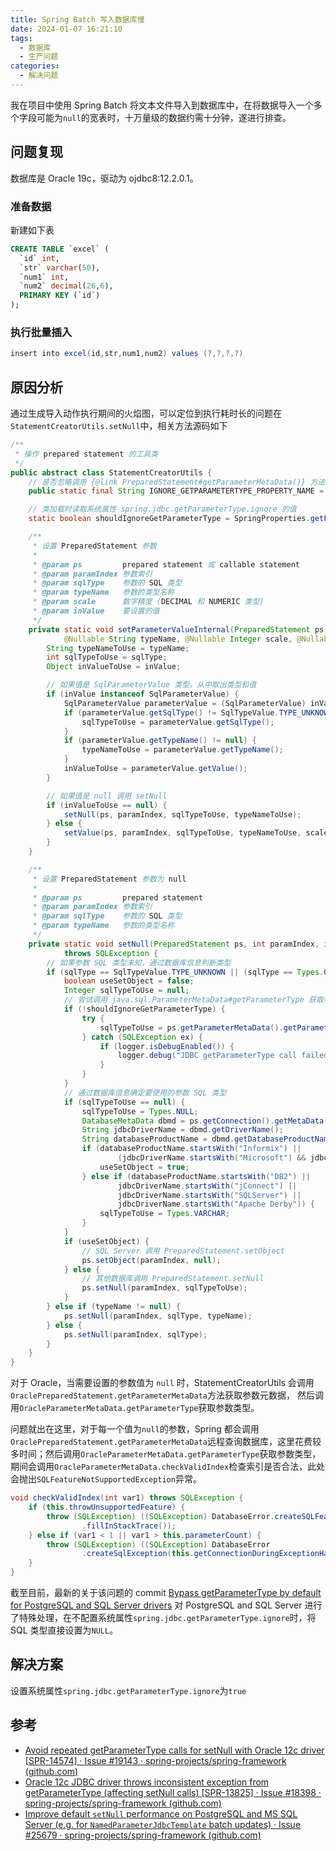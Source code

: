 ```yaml
---
title: Spring Batch 写入数据库慢
date: 2024-01-07 16:21:10
tags:
  - 数据库
  - 生产问题
categories:
  - 解决问题
---
```


我在项目中使用 Spring Batch 将文本文件导入到数据库中，在将数据导入一个多个字段可能为`null`的宽表时，十万量级的数据约需十分钟，遂进行排查。

<!-- more -->

## 问题复现

数据库是 Oracle 19c，驱动为 ojdbc8:12.2.0.1。

### 准备数据

新建如下表

```sql
CREATE TABLE `excel` (
  `id` int,
  `str` varchar(50),
  `num1` int,
  `num2` decimal(26,6),
  PRIMARY KEY (`id`)
);
```

### 执行批量插入

```java
insert into excel(id,str,num1,num2) values (?,?,?,?)
```

## 原因分析

通过生成导入动作执行期间的火焰图，可以定位到执行耗时长的问题在`StatementCreatorUtils.setNull`中，相关方法源码如下

```java
/**
 * 操作 prepared statement 的工具类
 */
public abstract class StatementCreatorUtils {
    // 是否忽略调用 {@link PreparedStatement#getParameterMetaData()} 方法，默认为 false
    public static final String IGNORE_GETPARAMETERTYPE_PROPERTY_NAME = "spring.jdbc.getParameterType.ignore";

    // 类加载时读取系统属性 spring.jdbc.getParameterType.ignore 的值
    static boolean shouldIgnoreGetParameterType = SpringProperties.getFlag(IGNORE_GETPARAMETERTYPE_PROPERTY_NAME);

    /**
     * 设置 PreparedStatement 参数
     *
     * @param ps         prepared statement 或 callable statement
     * @param paramIndex 参数索引
     * @param sqlType    参数的 SQL 类型
     * @param typeName   参数的类型名称
     * @param scale      数字精度 (DECIMAL 和 NUMERIC 类型)
     * @param inValue    要设置的值
     */
    private static void setParameterValueInternal(PreparedStatement ps, int paramIndex, int sqlType,
            @Nullable String typeName, @Nullable Integer scale, @Nullable Object inValue) throws SQLException {
        String typeNameToUse = typeName;
        int sqlTypeToUse = sqlType;
        Object inValueToUse = inValue;

        // 如果值是 SqlParameterValue 类型，从中取出类型和值
        if (inValue instanceof SqlParameterValue) {
            SqlParameterValue parameterValue = (SqlParameterValue) inValue;
            if (parameterValue.getSqlType() != SqlTypeValue.TYPE_UNKNOWN) {
                sqlTypeToUse = parameterValue.getSqlType();
            }
            if (parameterValue.getTypeName() != null) {
                typeNameToUse = parameterValue.getTypeName();
            }
            inValueToUse = parameterValue.getValue();
        }

        // 如果值是 null 调用 setNull
        if (inValueToUse == null) {
            setNull(ps, paramIndex, sqlTypeToUse, typeNameToUse);
        } else {
            setValue(ps, paramIndex, sqlTypeToUse, typeNameToUse, scale, inValueToUse);
        }
    }

    /**
     * 设置 PreparedStatement 参数为 null
     *
     * @param ps         prepared statement
     * @param paramIndex 参数索引
     * @param sqlType    参数的 SQL 类型
     * @param typeName   参数的类型名称
     */
    private static void setNull(PreparedStatement ps, int paramIndex, int sqlType, @Nullable String typeName)
            throws SQLException {
        // 如果参数 SQL 类型未知，通过数据库信息判断类型
        if (sqlType == SqlTypeValue.TYPE_UNKNOWN || (sqlType == Types.OTHER && typeName == null)) {
            boolean useSetObject = false;
            Integer sqlTypeToUse = null;
            // 尝试调用 java.sql.ParameterMetaData#getParameterType 获取参数 SQL 类型
            if (!shouldIgnoreGetParameterType) {
                try {
                    sqlTypeToUse = ps.getParameterMetaData().getParameterType(paramIndex);
                } catch (SQLException ex) {
                    if (logger.isDebugEnabled()) {
                        logger.debug("JDBC getParameterType call failed - using fallback method instead: " + ex);
                    }
                }
            }
            // 通过数据库信息确定要使用的参数 SQL 类型
            if (sqlTypeToUse == null) {
                sqlTypeToUse = Types.NULL;
                DatabaseMetaData dbmd = ps.getConnection().getMetaData();
                String jdbcDriverName = dbmd.getDriverName();
                String databaseProductName = dbmd.getDatabaseProductName();
                if (databaseProductName.startsWith("Informix") ||
                        (jdbcDriverName.startsWith("Microsoft") && jdbcDriverName.contains("SQL Server"))) {
                    useSetObject = true;
                } else if (databaseProductName.startsWith("DB2") ||
                        jdbcDriverName.startsWith("jConnect") ||
                        jdbcDriverName.startsWith("SQLServer") ||
                        jdbcDriverName.startsWith("Apache Derby")) {
                    sqlTypeToUse = Types.VARCHAR;
                }
            }
            if (useSetObject) {
                // SQL Server 调用 PreparedStatement.setObject
                ps.setObject(paramIndex, null);
            } else {
                // 其他数据库调用 PreparedStatement.setNull
                ps.setNull(paramIndex, sqlTypeToUse);
            }
        } else if (typeName != null) {
            ps.setNull(paramIndex, sqlType, typeName);
        } else {
            ps.setNull(paramIndex, sqlType);
        }
    }
}
```

对于 Oracle，当需要设置的参数值为 `null` 时，StatementCreatorUtils 会调用
`OraclePreparedStatement.getParameterMetaData`方法获取参数元数据，
然后调用`OracleParameterMetaData.getParameterType`获取参数类型。

问题就出在这里，对于每一个值为`null`的参数，Spring 都会调用`OraclePreparedStatement.getParameterMetaData`远程查询数据库，这里花费较多时间；然后调用`OracleParameterMetaData.getParameterType`获取参数类型，期间会调用`OracleParameterMetaData.checkValidIndex`检查索引是否合法，此处会抛出`SQLFeatureNotSupportedException`异常。

```java
void checkValidIndex(int var1) throws SQLException {
    if (this.throwUnsupportedFeature) {
        throw (SQLException) ((SQLException) DatabaseError.createSQLFeatureNotSupportedException("checkValidIndex")
                .fillInStackTrace());
    } else if (var1 < 1 || var1 > this.parameterCount) {
        throw (SQLException) ((SQLException) DatabaseError
                .createSqlException(this.getConnectionDuringExceptionHandling(), 3).fillInStackTrace());
    }
}
```

截至目前，最新的关于该问题的 commit
[Bypass getParameterType by default for PostgreSQL and SQL Server drivers](https://github.com/spring-projects/spring-framework/commit/77b0382a6c86f654958368e4e2709f2343100ada)
对 PostgreSQL and SQL Server 进行了特殊处理，在不配置系统属性`spring.jdbc.getParameterType.ignore`时，将 SQL 类型直接设置为`NULL`。

## 解决方案

设置系统属性`spring.jdbc.getParameterType.ignore`为`true`

## 参考

- [Avoid repeated getParameterType calls for setNull with Oracle 12c driver [SPR-14574] · Issue #19143 · spring-projects/spring-framework (github.com)](https://github.com/spring-projects/spring-framework/issues/19143)
- [Oracle 12c JDBC driver throws inconsistent exception from getParameterType (affecting setNull calls) [SPR-13825] · Issue #18398 · spring-projects/spring-framework (github.com)](https://github.com/spring-projects/spring-framework/issues/18398)
- [Improve default `setNull` performance on PostgreSQL and MS SQL Server (e.g. for `NamedParameterJdbcTemplate` batch updates) · Issue #25679 · spring-projects/spring-framework (github.com)](https://github.com/spring-projects/spring-framework/issues/25679)
